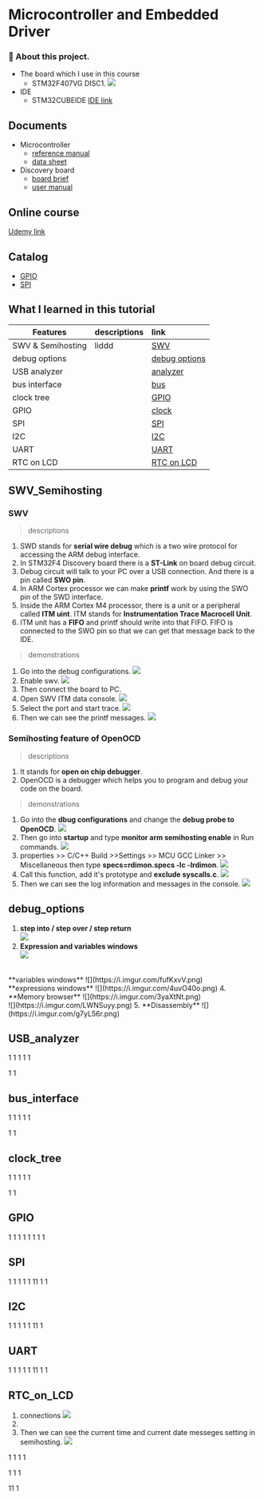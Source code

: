 Microcontroller and Embedded Driver 
===========================

### :memo: About this project.
- The board which I use in this course
    * STM32F407VG DISC1.
![](https://i.imgur.com/hykQJ26.png)
- IDE
    * STM32CUBEIDE
    [IDE link](https://www.st.com/en/development-tools/stm32cubeide.html) 
## Documents 
- Microcontroller
    * [reference manual](https://www.st.com/resource/en/reference_manual/dm00031020-stm32f405-415-stm32f407-417-stm32f427-437-and-stm32f429-439-advanced-arm-based-32-bit-mcus-stmicroelectronics.pdf)
    * [data sheet](https://www.st.com/resource/en/datasheet/dm00037051.pdf)
- Discovery board
    * [board brief](https://www.st.com/resource/en/data_brief/stm32f4discovery.pdf)
    * [user manual](https://www.st.com/resource/en/user_manual/dm00039084-discovery-kit-with-stm32f407vg-mcu-stmicroelectronics.pdf)
## Online course
[Udemy link](https://www.udemy.com/course/mastering-microcontroller-with-peripheral-driver-development/)

## Catalog
* [GPIO](#GPIO)
* [SPI](#SPI)

## What I learned in this tutorial
| Features          | descriptions            | link                  |
| ----------------- |:----------------------- |:----------------------|
| SWV & Semihosting | liddd                   |[SWV](#SWV_Semihosting)         |
| debug options     |                         |[debug options](#debug_options) |
| USB analyzer      |                         |[analyzer](#USB_analyzer)       |
| bus interface     |                         |[bus](#bus_interface)           |
| clock tree        |                         |[GPIO](#GPIO)                   |
| GPIO              |                         |[clock](#clock_tree)            |
| SPI               |                         |[SPI](#SPI)                     |
| I2C               |                         |[I2C](#I2C)                     |
| UART              |                         |[UART](#UART)                   |
| RTC on LCD        |                         |[RTC on LCD](#RTC_on_LCD)       |

## SWV_Semihosting
### SWV
> descriptions
1. SWD stands for **serial wire debug** which is a two wire protocol for accessing the ARM debug interface.
2. In STM32F4 Discovery board there is a **ST-Link** on board debug circuit.
3. Debug circuit will talk to your PC over a USB connection. And there is a pin called **SWO pin**.
4. In ARM Cortex processor we can make **printf** work by using the SWO pin of the SWD interface.
5. Inside the ARM Cortex M4 processor, there is a unit or a peripheral called **ITM uint**. ITM stands for **Instrumentation Trace Macrocell Unit**.
6. ITM unit has a **FIFO** and printf should write into that FIFO. FIFO is connected to the SWO pin so that we can get that message back to the IDE.
>  demonstrations
1. Go into the debug configurations.
![](https://i.imgur.com/AmA6xZK.png)
2. Enable swv.
![](https://i.imgur.com/fcrOOAI.png)
3. Then connect the board to PC.
4. Open SWV ITM data console.
![](https://i.imgur.com/aYggjmR.png)
5. Select the port and start trace.
![](https://i.imgur.com/zVKvtuU.png)
6. Then we can see the printf messages.
![](https://i.imgur.com/qO7S7JI.png)





### Semihosting feature of OpenOCD
> descriptions
1. It stands for **open on chip debugger**.
2. OpenOCD is a debugger which helps you to program and debug your code on the board.
>  demonstrations
1. Go into the **dbug configurations** and change the **debug probe to OpenOCD**.
![](https://i.imgur.com/sVskLPS.png)
2. Then go into **startup** and type **monitor arm semihosting enable** in Run commands.
![](https://i.imgur.com/ZHMFesK.png)
3. properties >> C/C++ Build >>Settings >> MCU GCC Linker >> Miscellaneous then type **specs=rdimon.specs -lc -lrdimon**.
![](https://i.imgur.com/HtP7DqN.png)
4. Call this function, add it's prototype and **exclude syscalls.c**.
![](https://i.imgur.com/P6vdNUH.png)
6. Then we can see the log information and messages in the console.
 ![](https://i.imgur.com/dHvTqcd.png)

## debug_options
1. **step into / step over / step return**  
![](https://i.imgur.com/xRxf8aK.png)  
2. **Expression and variables windows**  
![](https://i.imgur.com/rn9TTKB.png)  
<br> 
**variables windows**  
![](https://i.imgur.com/fufKxvV.png)  
<br>
**expressions windows**  
![](https://i.imgur.com/4uvO40o.png)  
4. **Memory browser**  
![](https://i.imgur.com/3yaXtNt.png)  
<br>
![](https://i.imgur.com/LWNSuyy.png)  
5. **Disassembly**  
![](https://i.imgur.com/g7yL56r.png)  


## USB_analyzer
1 
1
1
1
1

1
1
## bus_interface 
1 
1
1
1
1

1
1
## clock_tree 
1 
1
1
1
1

1
1

## GPIO
1
1
1
1
1
1
1
1

## SPI
1
1
1
1
1
11
1
1
## I2C
1
1
1
1
1
11
1
## UART
1
1
1
1
1
11
1
1
## RTC_on_LCD 
1. connections
![](https://i.imgur.com/MJTt0ob.jpg)
2. 
5. Then we can see the current time and current date messeges setting in semihosting. 
![](https://i.imgur.com/wcXIygV.png)

1
1
1
1

1
1
1

11
1
